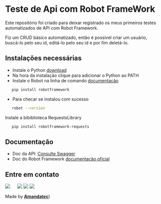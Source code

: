 # Teste de Api com Robot FrameWork


Este repositório foi criado para deixar registrado os meus primeiros testes automatizados de API com Robot Framework.

Fiz um CRUD básico automatizado, então é possível criar um usuário, buscá-lo pelo seu id, editá-lo pelo seu id e por fim deletá-lo.

## Instalações necessárias

- Instale o Python [download](https://www.python.org/downloads/)
- Na hora da instalação clique para adicionar o Python ao PATH
- Instale o Robot na linha de comando  [documentação](https://robotframework.org/#getting-started)

```bash
   pip install robotframework
   ```
- Para checar se instalou com sucesso

```bash
   robot --version
   ```

Instale a bibiblioteca RequestsLibrary

```bash
   pip install robotframework-requests
   ```

## Documentação

- Doc da API: [Consulte Swagger](https://serverest.dev/)
- Doc do Robot Framework [documentação oficial](https://robotframework.org/#getting-started)

## Entre em contato

 <a href="https://www.linkedin.com/in/amandaoliveira--/" target="_blank"><img src="https://img.shields.io/badge/-LinkedIn-%230077B5?style=for-the-badge&logo=linkedin&logoColor=white" style="margin-right: 2vw" target="_blank"></a>
<a href="http://discordapp.com/users/Amandatec#4699" target="_blank"><img src="https://img.shields.io/badge/Discord-7289DA?style=for-the-badge&logo=discord&logoColor=white" target="_blank"></a>
  <a href="https://www.instagram.com/amanda_almajor/" target="_blank"><img src="https://img.shields.io/badge/-Instagram-%23E4405F?style=for-the-badge&logo=instagram&logoColor=white" target="_blank"></a>
  <a href = "mailto:amandatec.oliveira@gmail.com"><img src="https://img.shields.io/badge/-Gmail-%23333?style=for-the-badge&logo=gmail&logoColor=white" target="_blank"></a>

 Made by [**Amandatec**](https://www.linkedin.com/in/amandaoliveira--/))
